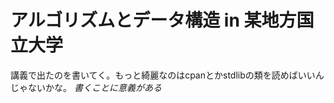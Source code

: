 アルゴリズムとデータ構造 in 某地方国立大学
=========================================


講義で出たのを書いてく。もっと綺麗なのはcpanとかstdlibの類を読めばいいんじゃないかな。
*書くことに意義がある*

